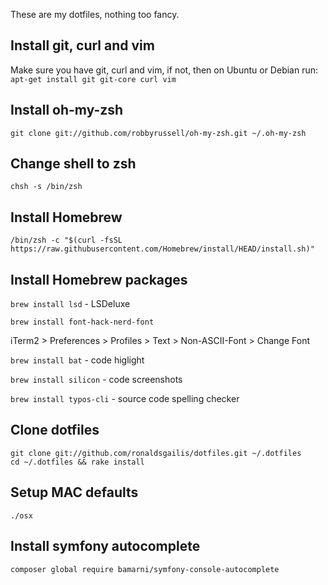 These are my dotfiles, nothing too fancy.
## Install git, curl and vim
Make sure you have git, curl and vim, if not, then on Ubuntu or Debian run:
`apt-get install git git-core curl vim`
	
## Install oh-my-zsh
`git clone git://github.com/robbyrussell/oh-my-zsh.git ~/.oh-my-zsh`
	
## Change shell to zsh
`chsh -s /bin/zsh`

## Install Homebrew
`/bin/zsh -c "$(curl -fsSL https://raw.githubusercontent.com/Homebrew/install/HEAD/install.sh)"`

## Install Homebrew packages
`brew install lsd` - LSDeluxe

`brew install font-hack-nerd-font`

iTerm2 > Preferences > Profiles > Text > Non-ASCII-Font > Change Font

`brew install bat` - code higlight

`brew install silicon` - code screenshots

`brew install typos-cli` - source code spelling checker
	
## Clone dotfiles
```
git clone git://github.com/ronaldsgailis/dotfiles.git ~/.dotfiles
cd ~/.dotfiles && rake install
```
	
## Setup MAC defaults
`./osx`


## Install symfony autocomplete
`composer global require bamarni/symfony-console-autocomplete`
